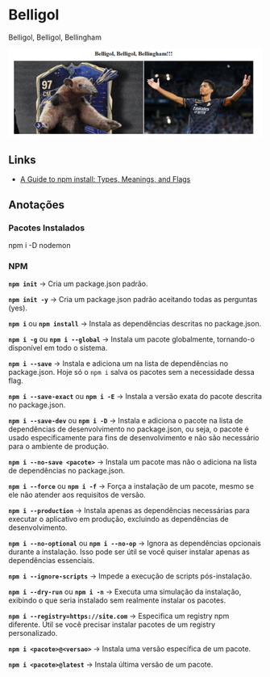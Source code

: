 # Belligol
Belligol, Belligol, Bellingham

![Belligol Image](./belligol-server.png)

## Links

- [A Guide to npm install: Types, Meanings, and Flags](https://codedaddy.hashnode.dev/a-guide-to-npm-install-types-meanings-and-flags)

## Anotações

### Pacotes Instalados

  npm i -D nodemon

### NPM
**`npm init`** -> Cria um package.json padrão.

**`npm init -y`** -> Cria um package.json padrão aceitando todas as perguntas (yes).

**`npm i`** ou **`npm install`** -> Instala as dependências descritas no package.json.

**`npm i -g`** ou **`npm i --global`** -> Instala um pacote globalmente, tornando-o disponível em todo o sistema.

**`npm i --save`** -> Instala e adiciona um na lista de dependências no package.json. Hoje só o `npm i` salva os pacotes sem a necessidade dessa flag.

**`npm i --save-exact`** ou **`npm i -E`** -> Instala a versão exata do pacote descrita no package.json.

**`npm i --save-dev`** ou **`npm i -D`** -> Instala e adiciona o pacote na lista de dependências de desenvolvimento no package.json, ou seja, o pacote é usado ​​especificamente para fins de desenvolvimento e não são necessário para o ambiente de produção.

**`npm i --no-save <pacote>`** -> Instala um pacote mas não o adiciona na lista de dependências no package.json.

**`npm i --force`** ou **`npm i -f`** -> Força a instalação de um pacote, mesmo se ele não atender aos requisitos de versão.

**`npm i --production`** -> Instala apenas as dependências necessárias para executar o aplicativo em produção, excluindo as dependências de desenvolvimento.

**`npm i --no-optional`** ou **`npm i --no-op`** -> Ignora as dependências opcionais durante a instalação. Isso pode ser útil se você quiser instalar apenas as dependências essenciais.

**`npm i --ignore-scripts`** -> Impede a execução de scripts pós-instalação.

**`npm i --dry-run`** ou **`npm i -n`** -> Executa uma simulação da instalação, exibindo o que seria instalado sem realmente instalar os pacotes.

**`npm i --registry=https://site.com`** -> Especifica um registry npm diferente. Útil se você precisar instalar pacotes de um registry personalizado.

**`npm i <pacote>@<versao>`** -> Instala uma versão específica de um pacote.

**`npm i <pacote>@latest`** -> Instala última versão de um pacote.
